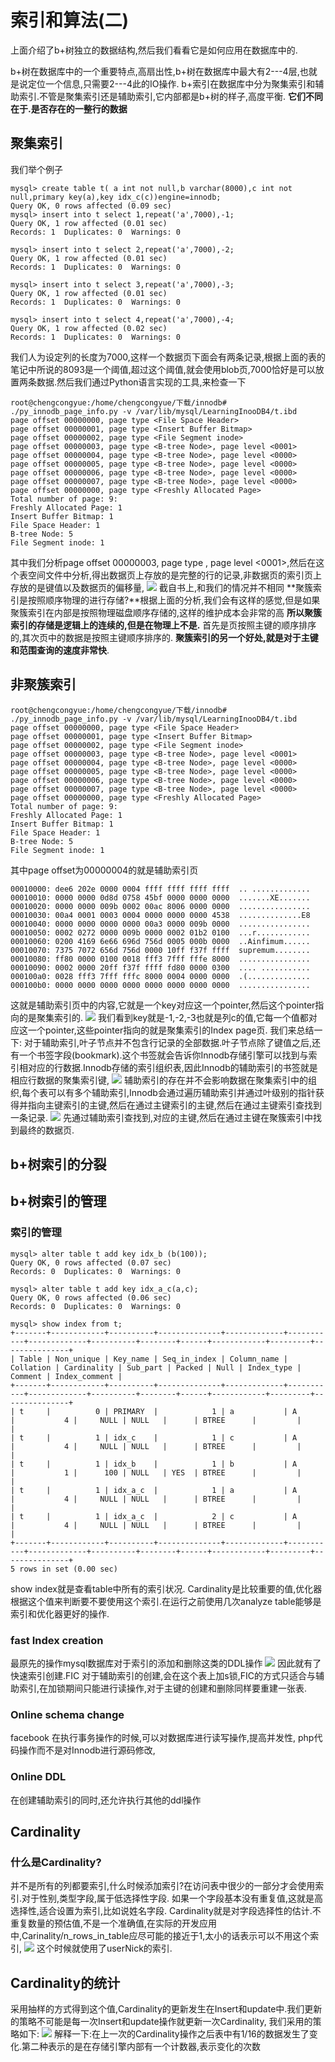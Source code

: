 # 索引和算法(二)
上面介绍了b+树独立的数据结构,然后我们看看它是如何应用在数据库中的.

b+树在数据库中的一个重要特点,高扇出性,b+树在数据库中最大有2---4层,也就是说定位一个信息,只需要2---4此的IO操作.
b+索引在数据库中分为聚集索引和辅助索引.不管是聚集索引还是辅助索引,它内部都是b+树的样子,高度平衡.
**它们不同在于.是否存在的一整行的数据**
## 聚集索引
我们举个例子
```
mysql> create table t( a int not null,b varchar(8000),c int not null,primary key(a),key idx_c(c))engine=innodb;
Query OK, 0 rows affected (0.09 sec)
mysql> insert into t select 1,repeat('a',7000),-1;
Query OK, 1 row affected (0.01 sec)
Records: 1  Duplicates: 0  Warnings: 0

mysql> insert into t select 2,repeat('a',7000),-2;
Query OK, 1 row affected (0.01 sec)
Records: 1  Duplicates: 0  Warnings: 0

mysql> insert into t select 3,repeat('a',7000),-3;
Query OK, 1 row affected (0.01 sec)
Records: 1  Duplicates: 0  Warnings: 0

mysql> insert into t select 4,repeat('a',7000),-4;
Query OK, 1 row affected (0.02 sec)
Records: 1  Duplicates: 0  Warnings: 0
```
我们人为设定列的长度为7000,这样一个数据页下面会有两条记录,根据上面的表的笔记中所说的8093是一个阈值,超过这个阈值,就会使用blob页,7000恰好是可以放置两条数据.然后我们通过Python语言实现的工具,来检查一下
```
root@chengcongyue:/home/chengcongyue/下载/innodb# ./py_innodb_page_info.py -v /var/lib/mysql/LearningInooDB4/t.ibd
page offset 00000000, page type <File Space Header>
page offset 00000001, page type <Insert Buffer Bitmap>
page offset 00000002, page type <File Segment inode>
page offset 00000003, page type <B-tree Node>, page level <0001>
page offset 00000004, page type <B-tree Node>, page level <0000>
page offset 00000005, page type <B-tree Node>, page level <0000>
page offset 00000006, page type <B-tree Node>, page level <0000>
page offset 00000007, page type <B-tree Node>, page level <0000>
page offset 00000000, page type <Freshly Allocated Page>
Total number of page: 9:
Freshly Allocated Page: 1
Insert Buffer Bitmap: 1
File Space Header: 1
B-tree Node: 5
File Segment inode: 1
```
其中我们分析page offset 00000003, page type <B-tree Node>, page level <0001>,然后在这个表空间文件中分析,得出数据页上存放的是完整的行的记录,非数据页的索引页上存放的是键值以及数据页的偏移量,
![](_v_images/20190428145417683_1406014342.png)
截自书上,和我们的情况并不相同
**聚簇索引是按照顺序物理的进行存储?**根据上面的分析,我们会有这样的感觉,但是如果聚簇索引在内部是按照物理磁盘顺序存储的,这样的维护成本会非常的高
**所以聚簇索引的存储是逻辑上的连续的,但是在物理上不是.**
首先是页按照主键的顺序排序的,其次页中的数据是按照主键顺序排序的.
**聚簇索引的另一个好处,就是对于主键和范围查询的速度非常快**.
## 非聚簇索引
```
root@chengcongyue:/home/chengcongyue/下载/innodb# ./py_innodb_page_info.py -v /var/lib/mysql/LearningInooDB4/t.ibd
page offset 00000000, page type <File Space Header>
page offset 00000001, page type <Insert Buffer Bitmap>
page offset 00000002, page type <File Segment inode>
page offset 00000003, page type <B-tree Node>, page level <0001>
page offset 00000004, page type <B-tree Node>, page level <0000>
page offset 00000005, page type <B-tree Node>, page level <0000>
page offset 00000006, page type <B-tree Node>, page level <0000>
page offset 00000007, page type <B-tree Node>, page level <0000>
page offset 00000000, page type <Freshly Allocated Page>
Total number of page: 9:
Freshly Allocated Page: 1
Insert Buffer Bitmap: 1
File Space Header: 1
B-tree Node: 5
File Segment inode: 1
```
其中page offset为00000004的就是辅助索引页
```
00010000: dee6 202e 0000 0004 ffff ffff ffff ffff  .. .............
00010010: 0000 0000 0d8d 0758 45bf 0000 0000 0000  .......XE.......
00010020: 0000 0000 009b 0002 00ac 8006 0000 0000  ................
00010030: 00a4 0001 0003 0004 0000 0000 0000 4538  ..............E8
00010040: 0000 0000 0000 0000 00a3 0000 009b 0000  ................
00010050: 0002 0272 0000 009b 0000 0002 01b2 0100  ...r............
00010060: 0200 4169 6e66 696d 756d 0005 000b 0000  ..Ainfimum......
00010070: 7375 7072 656d 756d 0000 10ff f37f ffff  supremum........
00010080: ff80 0000 0100 0018 fff3 7fff fffe 8000  ................
00010090: 0002 0000 20ff f37f ffff fd80 0000 0300  .... ...........
000100a0: 0028 fff3 7fff fffc 8000 0004 0000 0000  .(..............
000100b0: 0000 0000 0000 0000 0000 0000 0000 0000  ................
```
这就是辅助索引页中的内容,它就是一个key对应这一个pointer,然后这个pointer指向的是聚集索引的.
![](_v_images/20190428151955620_151475349.png)
我们看到key就是-1,-2,-3也就是列c的值,它每一个值都对应这一个pointer,这些pointer指向的就是聚集索引的Index page页.
我们来总结一下:
对于辅助索引,叶子节点并不包含行记录的全部数据.叶子节点除了键值之后,还有一个书签字段(bookmark).这个书签就会告诉你Innodb存储引擎可以找到与索引相对应的行数据.Innodb存储的索引组织表,因此Innodb的辅助索引的书签就是相应行数据的聚集索引键,
![](_v_images/20190428152534241_1778022006.png)
辅助索引的存在并不会影响数据在聚集索引中的组织,每个表可以有多个辅助索引,Innodb会通过遍历辅助索引并通过叶级别的指针获得并指向主键索引的主键,然后在通过主键索引的主键,然后在通过主键索引查找到一条记录.
![](_v_images/20190428153217845_2117724049.png)
先通过辅助索引查找到,对应的主键,然后在通过主键在聚簇索引中找到最终的数据页.
## b+树索引的分裂
## b+树索引的管理
### 索引的管理
```
mysql> alter table t add key idx_b (b(100));
Query OK, 0 rows affected (0.07 sec)
Records: 0  Duplicates: 0  Warnings: 0

mysql> alter table t add key idx_a_c(a,c);
Query OK, 0 rows affected (0.06 sec)
Records: 0  Duplicates: 0  Warnings: 0

mysql> show index from t;
+-------+------------+----------+--------------+-------------+-----------+-------------+----------+--------+------+------------+---------+---------------+
| Table | Non_unique | Key_name | Seq_in_index | Column_name | Collation | Cardinality | Sub_part | Packed | Null | Index_type | Comment | Index_comment |
+-------+------------+----------+--------------+-------------+-----------+-------------+----------+--------+------+------------+---------+---------------+
| t     |          0 | PRIMARY  |            1 | a           | A         |           4 |     NULL | NULL   |      | BTREE      |         |               |
| t     |          1 | idx_c    |            1 | c           | A         |           4 |     NULL | NULL   |      | BTREE      |         |               |
| t     |          1 | idx_b    |            1 | b           | A         |           1 |      100 | NULL   | YES  | BTREE      |         |               |
| t     |          1 | idx_a_c  |            1 | a           | A         |           4 |     NULL | NULL   |      | BTREE      |         |               |
| t     |          1 | idx_a_c  |            2 | c           | A         |           4 |     NULL | NULL   |      | BTREE      |         |               |
+-------+------------+----------+--------------+-------------+-----------+-------------+----------+--------+------+------------+---------+---------------+
5 rows in set (0.00 sec)

```
show index就是查看table中所有的索引状况.
 Cardinality是比较重要的值,优化器根据这个值来判断要不要使用这个索引.在运行之前使用几次analyze table能够是索引和优化器更好的操作.

### fast Index creation
最原先的操作mysql数据库对于索引的添加和删除这类的DDL操作
![](_v_images/20190428155556569_1564662171.png)
因此就有了快速索引创建.FIC
对于辅助索引的创建,会在这个表上加s锁,FIC的方式只适合与辅助索引,在加锁期间只能进行读操作,对于主键的创建和删除同样要重建一张表.
### Online schema change
facebook 在执行事务操作的时候,可以对数据库进行读写操作,提高并发性,
php代码操作而不是对Innodb进行源码修改,
### Online DDL
在创建辅助索引的同时,还允许执行其他的ddl操作
## Cardinality
### 什么是Cardinality?
并不是所有的列都要索引,什么时候添加索引?在访问表中很少的一部分才会使用索引.对于性别,类型字段,属于低选择性字段. 
如果一个字段基本没有重复值,这就是高选择性,适合设置为索引,比如说姓名字段.
Cardinality就是对字段选择性的估计.不重复数量的预估值,不是一个准确值,在实际的开发应用中,Carinality/n_rows_in_table应尽可能的接近于1,太小的话表示可以不用这个索引,
![](_v_images/20190428170128078_339211488.png)
这个时候就使用了userNick的索引.
## Cardinality的统计
采用抽样的方式得到这个值,Cardinality的更新发生在Insert和update中.我们更新的策略不可能是每一次Insert和update操作就更新一次Cardinality,
我们采用的策略如下:
![](_v_images/20190428170417866_314301055.png)
解释一下:在上一次的Cardinality操作之后表中有1/16的数据发生了变化.第二种表示的是在存储引擎内部有一个计数器,表示变化的次数